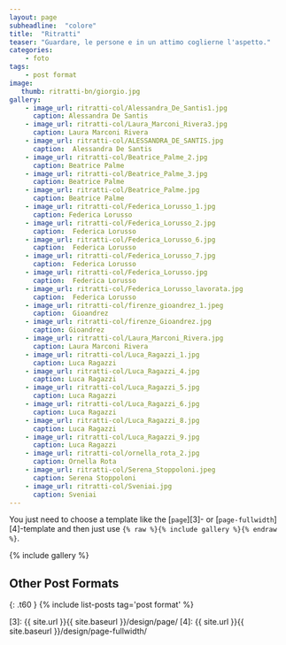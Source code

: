 ```yaml
---
layout: page
subheadline:  "colore"
title:  "Ritratti"
teaser: "Guardare, le persone e in un attimo coglierne l'aspetto."
categories:
    - foto
tags:
    - post format
image:
   thumb: ritratti-bn/giorgio.jpg
gallery:
    - image_url: ritratti-col/Alessandra_De_Santis1.jpg
      caption: Alessandra De Santis
    - image_url: ritratti-col/Laura_Marconi_Rivera3.jpg
      caption: Laura Marconi Rivera
    - image_url: ritratti-col/ALESSANDRA_DE_SANTIS.jpg
      caption:  Alessandra De Santis
    - image_url: ritratti-col/Beatrice_Palme_2.jpg
      caption: Beatrice Palme
    - image_url: ritratti-col/Beatrice_Palme_3.jpg
      caption: Beatrice Palme
    - image_url: ritratti-col/Beatrice_Palme.jpg
      caption: Beatrice Palme
    - image_url: ritratti-col/Federica_Lorusso_1.jpg
      caption: Federica Lorusso
    - image_url: ritratti-col/Federica_Lorusso_2.jpg
      caption:  Federica Lorusso
    - image_url: ritratti-col/Federica_Lorusso_6.jpg
      caption:  Federica Lorusso
    - image_url: ritratti-col/Federica_Lorusso_7.jpg
      caption:  Federica Lorusso
    - image_url: ritratti-col/Federica_Lorusso.jpg
      caption:  Federica Lorusso
    - image_url: ritratti-col/Federica_Lorusso_lavorata.jpg
      caption:  Federica Lorusso
    - image_url: ritratti-col/firenze_gioandrez_1.jpeg
      caption:  Gioandrez
    - image_url: ritratti-col/firenze_Gioandrez.jpg
      caption: Gioandrez
    - image_url: ritratti-col/Laura_Marconi_Rivera.jpg
      caption: Laura Marconi Rivera
    - image_url: ritratti-col/Luca_Ragazzi_1.jpg
      caption: Luca Ragazzi
    - image_url: ritratti-col/Luca_Ragazzi_4.jpg
      caption: Luca Ragazzi
    - image_url: ritratti-col/Luca_Ragazzi_5.jpg
      caption: Luca Ragazzi
    - image_url: ritratti-col/Luca_Ragazzi_6.jpg
      caption: Luca Ragazzi
    - image_url: ritratti-col/Luca_Ragazzi_8.jpg
      caption: Luca Ragazzi
    - image_url: ritratti-col/Luca_Ragazzi_9.jpg
      caption: Luca Ragazzi
    - image_url: ritratti-col/ornella_rota_2.jpg
      caption: Ornella Rota
    - image_url: ritratti-col/Serena_Stoppoloni.jpeg
      caption: Serena Stoppoloni
    - image_url: ritratti-col/Sveniai.jpg
      caption: Sveniai
---
```

You just need to choose a template like the [`page`][3]- or [`page-fullwidth`][4]-template and then just use `{% raw %}{% include gallery %}{% endraw %}`.
<!--more-->

{% include gallery %}


## Other Post Formats
{: .t60 }
{% include list-posts tag='post format' %}



 [1]: http://foundation.zurb.com/docs/components/clearing.html
 [2]: http://foundation.zurb.com/docs/components/block_grid.html
 [3]: {{ site.url }}{{ site.baseurl }}/design/page/
 [4]: {{ site.url }}{{ site.baseurl }}/design/page-fullwidth/
